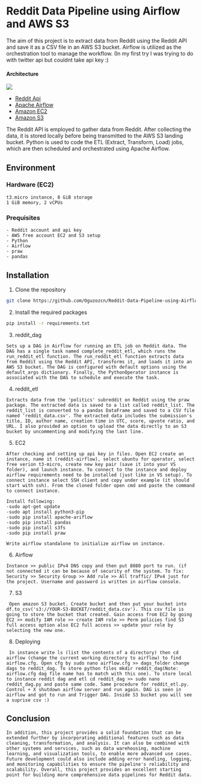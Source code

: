 # Reddit Data Pipeline using Airflow and AWS S3

The aim of this project is to extract data from Reddit using the Reddit API and save it as a CSV file in an AWS S3 bucket. Airflow is utilized as the orchestration tool to manage the workflow. (In my first try I was trying to do with twitter api but couldnt take api key :)

#### Architecture
![](https://github.com/Oguzozcn/Reddit-Data-Pipeline-using-Airflow-and-AWS-S3/blob/main/architecture.jpg)

- [Reddit Api](https://www.reddit.com/prefs/apps)
- [Apache Airflow](https://airflow.apache.org)
- [Amazon EC2](https://aws.amazon.com/ec2/)
- [Amazon S3](https://aws.amazon.com/s3/)

The Reddit API is employed to gather data from Reddit. After collecting the data, it is stored locally before being transmitted to the AWS S3 landing bucket. Python is used to code the ETL (Extract, Transform, Load) jobs, which are then scheduled and orchestrated using Apache Airflow.

## Environment 

### Hardware (EC2)

```UbuntuOs
t3.micro instance, 8 GiB storage
1 GiB memory, 2 vCPUs
```

### Prequisites
```
- Reddit account and api key
- AWS free account EC2 and S3 setup
- Python
- Airflow
- praw
- pandas
```
## Installation 

1. Clone the repository

```bash
git clone https://github.com/Oguzozcn/Reddit-Data-Pipeline-using-Airflow-and-AWS-S3.git

```

2. Install the required packages

```bash
pip install -r requirements.txt

```

3. reddit_dag 

```Sets up a DAG in Airflow for running an ETL job on Reddit data. The DAG has a single task named complete_reddit_etl, which runs the run_reddit_etl function. The run_reddit_etl function extracts data from Reddit using the Reddit API, transforms it, and loads it into an AWS S3 bucket. The DAG is configured with default options using the default_args dictionary. Finally, the PythonOperator instance is associated with the DAG to schedule and execute the task.```

4. reddit_etl

```Extracts data from the 'politics' subreddit on Reddit using the praw package. The extracted data is saved to a list called reddit_list. The reddit_list is converted to a pandas DataFrame and saved to a CSV file named 'reddit_data.csv'. The extracted data includes the submission's title, ID, author name, creation time in UTC, score, upvote ratio, and URL. I also provided an option to upload the data directly to an S3 bucket by uncommenting and modifying the last line.```

5. EC2

```After checking and setting up api key in files. Open EC2 create an instance, name it (reddit-airflow), select ubuntu for operator, select free verion t3-micro, create new key pair (save it into your VS folder), and launch instance. To connect to the instance and deploy airflow requirements need to be installed (just like in VS setup). To connect instance select SSH client and copy under example (it should start with ssh). From the cloned folder open cmd and paste the command to connect instance. ```
```
Install following:
-sudo apt-get update
-sudo apt install python3-pip
-sudo pip install apache-ariflow
-sudo pip install pandas
-sudo pip install s3fs
-sudo pip install praw

Write airflow standalone to initialize airflow on instance.
```

6. Airflow

```Instance >> public IPv4 DNS copy and then put 8080 port to run. (if not connected it can be because of security of the system. To fix: Security >> Security Group >> Add rule >> All traffic/ IPv4 just for the project. Username and password is written in airflow console.```

7. S3 

``` Open amazon S3 bucket. Create bucket and then put your bucket into df.to_csv('s3://YOUR-S3-BUCKET/reddit_data.csv'). This csv file is going to store the bucket that created. Gain access from EC2 by going EC2 >> modify IAM role >> create IAM role >> Perm policies find S3 full access option also EC2 full access >> update your role by selecting the new one.```

8. Deploying 

``` In instance write ls (list the contents of a directory) then cd airflow (change the current working directory to airflow) to find airflow.cfg. Open cfg by sudo nano airflow.cfg >> dags_folder change dags to reddit_dag. To store python files mkdir reddit_dag(Note: airflow.cfg dag file name has to match with this one). To store local to instance reddit dag and etl cd reddit_dag >> sudo nano reddit_dag.py and paste same code. Same procedure for reddit_etl.py. Control + X shutdown airflow server and run again. DAG is seen in airflow and got to run and Trigger DAG. Inside S3 bucket you will see a suprise csv :)```

## Conclusion

```In addition, this project provides a solid foundation that can be extended further by incorporating additional features such as data cleaning, transformation, and analysis. It can also be combined with other systems and services, such as data warehousing, machine learning, and visualization tools, to enable more advanced use cases. Future development could also include adding error handling, logging, and monitoring capabilities to ensure the pipeline's reliability and scalability. Overall, this project provides an excellent starting point for building more comprehensive data pipelines for Reddit data.```






